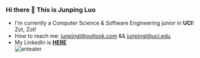 ### Hi there 👋 This is Junping Luo
+ I'm currently a Computer Science & Software Engineering junior in **UCI**! Zot, Zot!  
+ How to reach me: junpingl@outlook.com && junpingl@uci.edu
+ My LinkedIn is **[HERE](https://www.linkedin.com/in/junpingluo/)**  
![anteater](https://mcrs.bio.uci.edu/files/2019/11/BCeater-right-768x416.png)
